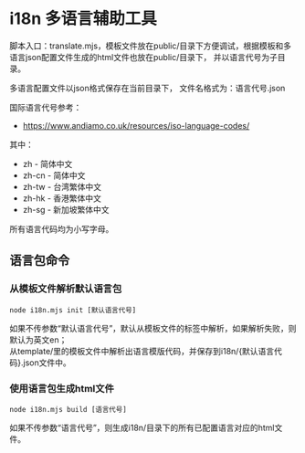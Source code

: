 
# i18n 多语言辅助工具

脚本入口：translate.mjs，模板文件放在public/目录下方便调试，根据模板和多语言json配置文件生成的html文件也放在public/目录下，
并以语言代号为子目录。

多语言配置文件以json格式保存在当前目录下，
文件名格式为：语言代号.json


国际语言代号参考：

* https://www.andiamo.co.uk/resources/iso-language-codes/


其中：

* zh - 简体中文
* zh-cn - 简体中文
* zh-tw - 台湾繁体中文
* zh-hk - 香港繁体中文
* zh-sg - 新加坡繁体中文


所有语言代码均为小写字母。



## 语言包命令


### 从模板文件解析默认语言包


```
node i18n.mjs init [默认语言代号]
```

如果不传参数“默认语言代号”，默认从模板文件的<html lang="{语言代码}">标签中解析，如果解析失败，则默认为英文en；  
从template/里的模板文件中解析出语言模版代码，并保存到i18n/{默认语言代码}.json文件中。



### 使用语言包生成html文件

```
node i18n.mjs build [语言代号]
```

如果不传参数“语言代号”，则生成i18n/目录下的所有已配置语言对应的html文件。

